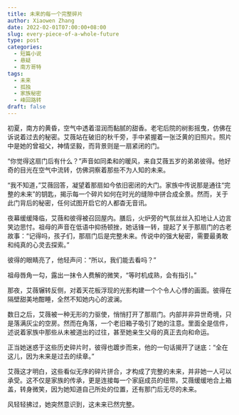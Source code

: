 ```yaml
---
title: 未来的每一个完整碎片
author: Xiaowen Zhang
date: 2022-02-01T07:00:00+08:00
slug: every-piece-of-a-whole-future
type: post
categories:
  - 短篇小说
  - 悬疑
  - 南方哥特
tags:
  - 未来
  - 孤独
  - 家族秘密
  - 峰回路转
draft: false
---
```


初夏，南方的黄昏，空气中透着湿润而黏腻的甜香。老宅后院的树影摇曳，仿佛在诉说着过去的秘密。艾薇站在破旧的秋千旁，手中紧握着一张泛黄的旧照片。照片中是她的曾祖父，神情坚毅，而背景则是一扇紧闭的门。

“你觉得这扇门后有什么？”声音如同柔和的暖风，来自艾薇五岁的弟弟彼得。他好奇的目光在空气中流转，仿佛洞察着那些不为人知的未来。

“我不知道，”艾薇回答，凝望着那扇如今依旧密闭的大门。家族中传说那是通往“完整的未来”的钥匙，揭示每一个碎片如何在时光的缝隙中拼合成全景。然而，关于此门背后的秘密，任何试图开启它的人都杳无音讯。

夜幕缓缓降临，艾薇和彼得被召回屋内。膳后，火炉旁的气氛丝丝入扣地让人边言笑边思忖。祖母的声音在低语中抑扬顿挫，她话锋一转，提起了关于那扇门的古老故事：“记得吗，孩子们，那扇门后是完整未来。传说中的强大秘密，需要最勇敢和纯真的心灵去探索。”

彼得的眼睛亮了，他轻声问：“所以，我们能去看吗？”

祖母唇角一勾，露出一抹令人费解的微笑，“等时机成熟，会有指引。”

那夜，艾薇辗转反侧，对着天花板浮现的光影构建一个个令人心悸的画面。彼得在隔壁甜美地酣睡，全然不知她内心的波澜。

数日之后，艾薇被一种无形的力驱使，悄悄打开了那扇门。内部并非异世奇境，只是落满灰尘的空房。然而在角落，一个老旧箱子吸引了她的注意。里面全是信件，述说着家族中那些从未被道出的过往，甚至她亲生父母的真正去向和命运。

正当她迷惑于这些历史碎片时，彼得也踱步而来，他的一句话揭开了谜底：“全在这儿，因为未来是过去的续章。”

艾薇这才明白，这些看似无序的碎片拼合，才构成了完整的未来，并非她一人可以承受。这不仅是家族的传承，更是连接每一个家庭成员的纽带。艾薇缓缓地合上箱盖，转身微笑，因为她知道自己所处的位置，还有那门后无尽的未来。

风轻轻拂过，她突然意识到，这未来已然完整。